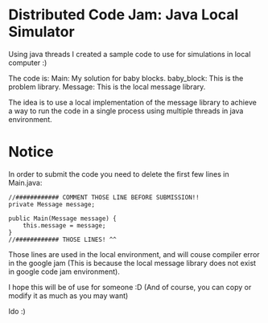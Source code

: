 # Distributed Code Jam: Java Local Simulator
Using java threads I created a sample code to use for simulations in local computer :)

The code is:
  Main: My solution for baby blocks.
  baby_block: This is the problem library. 
  Message: This is the local message library.
  
The idea is to use a local implementation of the message library to achieve a way to run the code in a single process using multiple threads in java environment.

# Notice
In order to submit the code you need to delete the first few lines in Main.java:
    
    //############ COMMENT THOSE LINE BEFORE SUBMISSION!!
    private Message message;

    public Main(Message message) {
        this.message = message;
    }
    //############ THOSE LINES! ^^
Those lines are used in the local environment, and will couse compiler error in the google jam (This is because the local message library does not exist in google code jam environment).

I hope this will be of use for someone :D
(And of course, you can copy or modify it as much as you may want)

Ido :)
